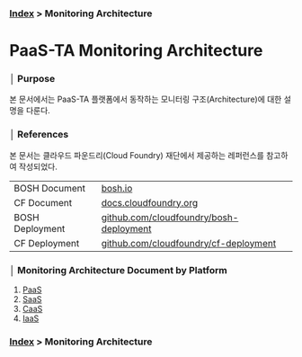 ### [Index](https://github.com/PaaS-TA/Guide/tree/working-new-template) > Monitoring Architecture


# PaaS-TA Monitoring Architecture


### │ Purpose
본 문서에서는 PaaS-TA 플랫폼에서 동작하는 모니터링 구조(Architecture)에 대한 설명을 다룬다.


### │ References
본 문서는 클라우드 파운드리(Cloud Foundry) 재단에서 제공하는 레퍼런스를 참고하여 작성되었다.

<table>
  <tr>
    <td>BOSH Document</td>
    <td><a href="https://bosh.io">bosh.io</a></td>
  </tr>
  <tr>
    <td>CF Document</td>
    <td><a href="https://docs.cloudfoundry.org">docs.cloudfoundry.org</a></td>
  </tr>
  <tr>
    <td>BOSH Deployment</td>
    <td><a href="https://github.com/cloudfoundry/bosh-deployment">github.com/cloudfoundry/bosh-deployment</a></td>
  </tr>
  <tr>
    <td>CF Deployment</td>
    <td><a href="https://github.com/cloudfoundry/cf-deployment">github.com/cloudfoundry/cf-deployment</a></td>
  </tr>  
</table>


### │ Monitoring Architecture Document by Platform
1. [PaaS](#)
2. [SaaS](#)
3. [CaaS](#)
4. [IaaS](#)


### [Index](https://github.com/PaaS-TA/Guide/tree/working-new-template) > Monitoring Architecture
